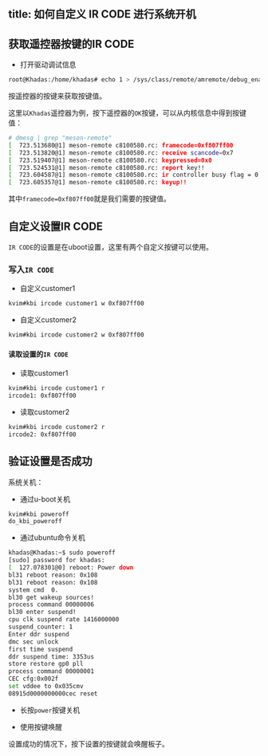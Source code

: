 title: 如何自定义 IR CODE 进行系统开机
---

## 获取遥控器按键的IR CODE

* 打开驱动调试信息

```bash
root@Khadas:/home/khadas# echo 1 > /sys/class/remote/amremote/debug_enable
```

按遥控器的按键来获取按键值。

这里以`Khadas`遥控器为例，按下遥控器的`OK`按键，可以从内核信息中得到按键值：

```bash
# dmesg | grep "meson-remote"
[  723.513680@1] meson-remote c8100580.rc: framecode=0xf807ff00
[  723.513820@1] meson-remote c8100580.rc: receive scancode=0x7
[  723.519407@1] meson-remote c8100580.rc: keypressed=0x0
[  723.524531@1] meson-remote c8100580.rc: report key!!
[  723.604587@1] meson-remote c8100580.rc: ir controller busy flag = 0
[  723.605357@1] meson-remote c8100580.rc: keyup!!
```

其中`framecode=0xf807ff00`就是我们需要的按键值。

## 自定义设置IR CODE

`IR CODE`的设置是在uboot设置，这里有两个自定义按键可以使用。

### 写入`IR CODE`

* 自定义customer1

```bash
kvim#kbi ircode customer1 w 0xf807ff00
```

* 自定义customer2

```bash
kvim#kbi ircode customer2 w 0xf807ff00
```

#### 读取设置的`IR CODE`

* 读取customer1

```bash
kvim#kbi ircode customer1 r
ircode1: 0xf807ff00
```

* 读取customer2

```bash
kvim#kbi ircode customer2 r
ircode2: 0xf807ff00
```

## 验证设置是否成功


系统关机：

* 通过u-boot关机

```bash
kvim#kbi poweroff
do_kbi_poweroff
```

* 通过ubuntu命令关机

```bash
khadas@Khadas:~$ sudo poweroff
[sudo] password for khadas:
[  127.078301@0] reboot: Power down
bl31 reboot reason: 0x108
bl31 reboot reason: 0x108
system cmd  0.
bl30 get wakeup sources!
process command 00000006
bl30 enter suspend!
cpu clk suspend rate 1416000000
suspend_counter: 1
Enter ddr suspend
dmc sec unlock
first time suspend
ddr suspend time: 3353us
store restore gp0 pll
process command 00000001
CEC cfg:0x002f
set vddee to 0x035cmv
08915d0000000000cec reset
```

* 长按`power`按键关机

* 使用按键唤醒

设置成功的情况下，按下设置的按键就会唤醒板子。

